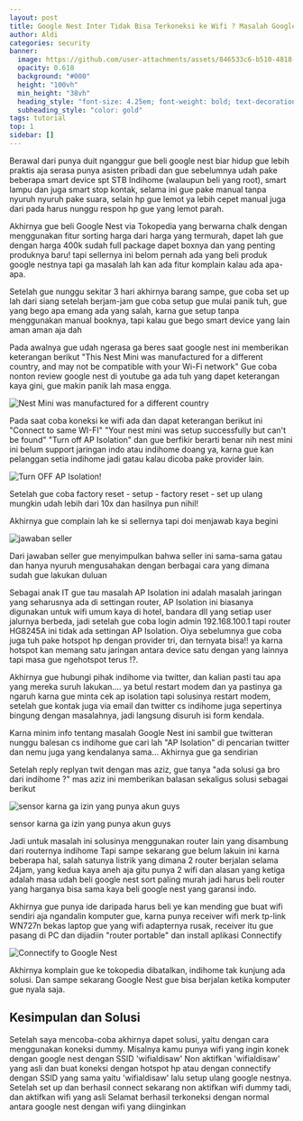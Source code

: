 ```yaml
---
layout: post
title: Google Nest Inter Tidak Bisa Terkoneksi ke Wifi ? Masalah Google Nest "Connect to same Wi-Fi"
author: Aldi
categories: security
banner:
  image: https://github.com/user-attachments/assets/846533c6-b510-4818-a1f5-cb67833be52d
  opacity: 0.618
  background: "#000"
  height: "100vh"
  min_height: "38vh"
  heading_style: "font-size: 4.25em; font-weight: bold; text-decoration: underline"
  subheading_style: "color: gold"
tags: tutorial
top: 1
sidebar: []
---
```


Berawal dari punya duit nganggur gue beli google nest biar hidup gue lebih praktis aja serasa punya asisten pribadi dan gue sebelumnya udah pake beberapa smart device spt STB Indihome (walaupun beli yang root), smart lampu dan juga smart stop kontak, selama ini gue pake manual tanpa nyuruh nyuruh pake suara, selain hp gue lemot ya lebih cepet manual juga dari pada harus nunggu respon hp gue yang lemot parah.



Akhirnya gue beli Google Nest via Tokopedia yang berwarna chalk dengan menggunakan fitur sorting harga dari harga yang termurah, dapet lah gue dengan harga 400k sudah full package dapet boxnya dan yang penting produknya baru! tapi sellernya ini belom pernah ada yang beli produk google nestnya tapi ga masalah lah kan ada fitur komplain kalau ada apa-apa.

Setelah gue nunggu sekitar 3 hari akhirnya barang sampe, gue coba set up lah dari siang setelah berjam-jam gue coba setup gue mulai panik tuh, gue yang bego apa emang ada yang salah, karna gue setup tanpa menggunakan manual booknya, tapi kalau gue bego smart device yang lain aman aman aja dah

Pada awalnya gue udah ngerasa ga beres saat google nest ini memberikan keterangan berikut "This Nest Mini was manufactured for a different country, and may not be compatible with your Wi-Fi network" 
Gue coba nonton review google nest di youtube ga ada tuh yang dapet keterangan kaya gini, gue makin panik lah masa engga.

![Nest Mini was manufactured for a different country](https://blogger.googleusercontent.com/img/b/R29vZ2xl/AVvXsEgsqo-gvw0DEraGfjxkFKSUyDNs5YsS9km3BqmKu6AOJc1v9r6nM9EE3CrMxzAFuowaAStHqmcTwJv7tSPHyaq04yjQEbXiJsrcHYDrqNVdNlrQb0Zu_NhdTCv4oinhG2CRyJrzGiv-BCX9/w242-h430/image.png)

Pada saat coba koneksi ke wifi ada dan dapat keterangan berikut ini "Connect to same WI-FI" "Your nest mini was setup successfully but can't be found" "Turn off AP Isolation" dan gue berfikir berarti benar nih nest mini ini belum support jaringan indo atau indihome doang ya, karna gue kan pelanggan setia indihome jadi gatau kalau dicoba pake provider lain.

![Turn OFF AP Isolation!](https://blogger.googleusercontent.com/img/b/R29vZ2xl/AVvXsEg5nJ0HheSPxlpfJyMbFQTsmbUTKxJHNabsuNCGvkZtVsKbNEreuNyc_rs7_NOyP6s89znLFXxsVRTbIU3wx23UXSg2C36DzaOCZspUsfitCQoOqSiMsu1fVq_TPEQZ9El_c0ml_CMOvfwV/w276-h490/image.png)

Setelah gue coba factory reset - setup - factory reset - set up ulang mungkin udah lebih dari 10x dan hasilnya pun nihil!

Akhirnya gue complain lah ke si sellernya tapi doi menjawab kaya begini

![jawaban seller](https://blogger.googleusercontent.com/img/b/R29vZ2xl/AVvXsEgD-NBCgJrWVhpq6ZYRM6kIV3CagXL_Jr71UjBpzEvOT1vnMONLfdQTrttSMfmzXhwQ6f6l5FBp9kh-VqEva2xmJJTNbeczCEbVByc4J0k6fmF5oVVnO_kO3yV336p6GHLlk8vvvRb7imDR/w417-h284/image.png)

Dari jawaban seller gue menyimpulkan bahwa seller ini sama-sama gatau dan hanya nyuruh mengusahakan dengan berbagai cara yang dimana sudah gue lakukan duluan

Sebagai anak IT gue tau masalah AP Isolation ini adalah masalah jaringan yang seharusnya ada di settingan router, AP Isolation ini biasanya digunakan untuk wifi umum kaya di hotel, bandara dll yang setiap user jalurnya berbeda, jadi setelah gue coba login admin 192.168.100.1 tapi router HG8245A ini tidak ada settingan AP Isolation. Oiya sebelumnya gue coba juga tuh pake hotspot hp dengan provider tri, dan ternyata bisa!! ya karna hotspot kan memang satu jaringan antara device satu dengan yang lainnya tapi masa gue ngehotspot terus !?.

Akhirnya gue hubungi pihak indihome via twitter, dan kalian pasti tau apa yang mereka suruh lakukan.... ya betul restart modem dan ya pastinya ga ngaruh karna gue minta cek ap isolation tapi solusinya restart modem, setelah gue kontak juga via email dan twitter cs indihome juga sepertinya bingung dengan masalahnya, jadi langsung disuruh isi form kendala.

Karna minim info tentang masalah Google Nest ini sambil gue twitteran nunggu balesan cs indihome gue cari lah "AP Isolation" di pencarian twitter dan nemu juga yang kendalanya sama... Akhirnya gue ga sendirian

Setelah reply replyan twit dengan mas aziz, gue tanya "ada solusi ga bro dari indihome ?" mas aziz ini memberikan balasan sekaligus solusi sebagai berikut 

![sensor karna ga izin yang punya akun guys](https://blogger.googleusercontent.com/img/b/R29vZ2xl/AVvXsEjupYaycW-y2qv2pQYF3hg2vcQYIJwGy3eeTYjsH5iuFbKjTBVyylAbls65g5zLCZ9AKi_XeKEICMEtAB6oLGGxNSJhX2PVtmhR2lQ2tp6x5Q0vtiJfR_cPuR_nmRNAxQjxQnpA9w6Eg384/w519-h219/image.png)

sensor karna ga izin yang punya akun guys

Jadi untuk masalah ini solusinya menggunakan router lain yang disambung dari routernya indihome
Tapi sampe sekarang gue belum lakuin ini karna beberapa hal, salah satunya listrik yang dimana 2 router berjalan selama 24jam, yang kedua kaya aneh aja gitu punya 2 wifi dan alasan yang ketiga adalah masa udah beli google nest sort paling murah jadi harus beli router yang harganya bisa sama kaya beli google nest yang garansi indo.

Akhirnya gue punya ide daripada harus beli ye kan mending gue buat wifi sendiri aja ngandalin komputer gue, karna punya receiver wifi merk tp-link WN727n bekas laptop gue yang wifi adapternya rusak, receiver itu gue pasang di PC dan dijadiin "router portable" dan install aplikasi Connectify

![Connectify to Google Nest](https://blogger.googleusercontent.com/img/b/R29vZ2xl/AVvXsEgImb_vnfGvPhL4zB5spamb17pcb880IdHTzinsYP0p7ZTh_za6mV86c205wIEb0iehHb4wGyz-DSD_ecxTRT7Ttfm7rNTxl2hf2WfqIwMgaVZM_fCw276CRLrldYhYuhWwkU-F4JPWugKd/w258-h466/image.png)

Akhirnya komplain gue ke tokopedia dibatalkan, indihome tak kunjung ada solusi. Dan sampe sekarang Google Nest gue bisa berjalan ketika komputer gue nyala saja.

## Kesimpulan dan Solusi

Setelah saya mencoba-coba akhirnya dapet solusi, yaitu dengan cara menggunakan koneksi dummy.
Misalnya kamu punya wifi yang ingin konek dengan google nest dengan SSID 'wifialdisaw'
Non aktifkan 'wifialdisaw' yang asli dan buat koneksi dengan hotspot hp atau dengan connectify dengan SSID yang sama yaitu 'wifialdisaw' lalu setup ulang google nestnya.
Setelah set up dan berhasil connect sekarang non aktifkan wifi dummy tadi, dan aktifkan wifi yang asli
Selamat berhasil terkoneksi dengan normal antara google nest dengan wifi yang diinginkan
